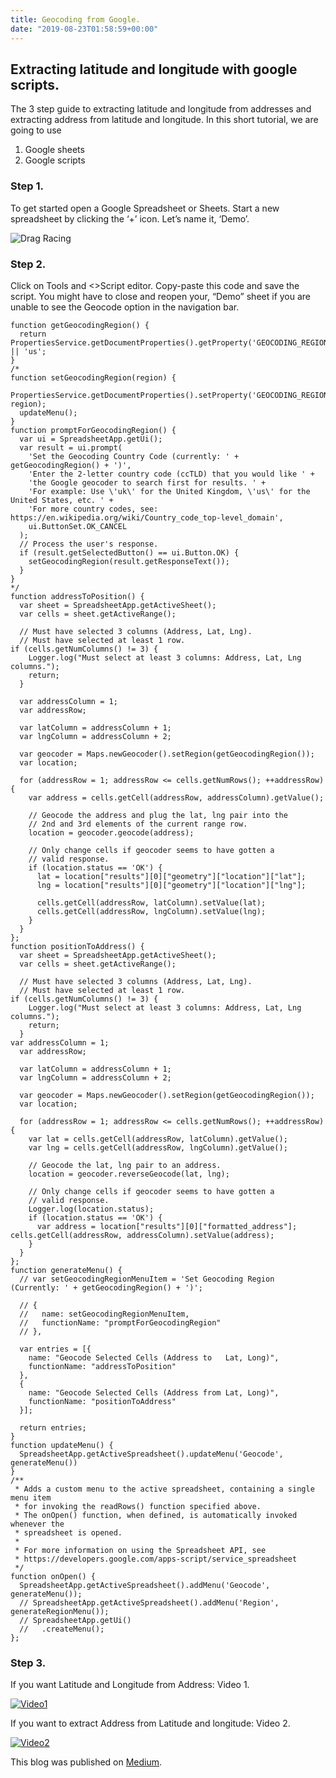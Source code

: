 ```yaml
---
title: Geocoding from Google.
date: "2019-08-23T01:58:59+00:00"
---
```


## Extracting latitude and longitude with google scripts.

The 3 step guide to extracting latitude and longitude from addresses and extracting address from latitude and longitude. In this short tutorial, we are going to use

1. Google sheets
2. Google scripts


### Step 1.
To get started open a Google Spreadsheet or Sheets. Start a new spreadsheet by clicking the ‘+’ icon. Let’s name it, ‘Demo’.

![Drag Racing](./demo.png)

### Step 2.
Click on Tools and <>Script editor.
Copy-paste this code and save the script. You might have to close and reopen your, “Demo” sheet if you are unable to see the Geocode option in the navigation bar.

```googlescript
function getGeocodingRegion() {
  return PropertiesService.getDocumentProperties().getProperty('GEOCODING_REGION') || 'us';
}
/*
function setGeocodingRegion(region) {
  PropertiesService.getDocumentProperties().setProperty('GEOCODING_REGION', region);
  updateMenu();
}
function promptForGeocodingRegion() {
  var ui = SpreadsheetApp.getUi();
  var result = ui.prompt(
    'Set the Geocoding Country Code (currently: ' + getGeocodingRegion() + ')',
    'Enter the 2-letter country code (ccTLD) that you would like ' +
    'the Google geocoder to search first for results. ' +
    'For example: Use \'uk\' for the United Kingdom, \'us\' for the United States, etc. ' +
    'For more country codes, see: https://en.wikipedia.org/wiki/Country_code_top-level_domain',
    ui.ButtonSet.OK_CANCEL
  );
  // Process the user's response.
  if (result.getSelectedButton() == ui.Button.OK) {
    setGeocodingRegion(result.getResponseText());
  }
}
*/
function addressToPosition() {
  var sheet = SpreadsheetApp.getActiveSheet();
  var cells = sheet.getActiveRange();
  
  // Must have selected 3 columns (Address, Lat, Lng).
  // Must have selected at least 1 row.
if (cells.getNumColumns() != 3) {
    Logger.log("Must select at least 3 columns: Address, Lat, Lng columns.");
    return;
  }
  
  var addressColumn = 1;
  var addressRow;
  
  var latColumn = addressColumn + 1;
  var lngColumn = addressColumn + 2;
  
  var geocoder = Maps.newGeocoder().setRegion(getGeocodingRegion());
  var location;
  
  for (addressRow = 1; addressRow <= cells.getNumRows(); ++addressRow) {
    var address = cells.getCell(addressRow, addressColumn).getValue();
    
    // Geocode the address and plug the lat, lng pair into the 
    // 2nd and 3rd elements of the current range row.
    location = geocoder.geocode(address);
   
    // Only change cells if geocoder seems to have gotten a 
    // valid response.
    if (location.status == 'OK') {
      lat = location["results"][0]["geometry"]["location"]["lat"];
      lng = location["results"][0]["geometry"]["location"]["lng"];
      
      cells.getCell(addressRow, latColumn).setValue(lat);
      cells.getCell(addressRow, lngColumn).setValue(lng);
    }
  }
};
function positionToAddress() {
  var sheet = SpreadsheetApp.getActiveSheet();
  var cells = sheet.getActiveRange();
  
  // Must have selected 3 columns (Address, Lat, Lng).
  // Must have selected at least 1 row.
if (cells.getNumColumns() != 3) {
    Logger.log("Must select at least 3 columns: Address, Lat, Lng columns.");
    return;
  }
var addressColumn = 1;
  var addressRow;
  
  var latColumn = addressColumn + 1;
  var lngColumn = addressColumn + 2;
  
  var geocoder = Maps.newGeocoder().setRegion(getGeocodingRegion());
  var location;
  
  for (addressRow = 1; addressRow <= cells.getNumRows(); ++addressRow) {
    var lat = cells.getCell(addressRow, latColumn).getValue();
    var lng = cells.getCell(addressRow, lngColumn).getValue();
    
    // Geocode the lat, lng pair to an address.
    location = geocoder.reverseGeocode(lat, lng);
   
    // Only change cells if geocoder seems to have gotten a 
    // valid response.
    Logger.log(location.status);
    if (location.status == 'OK') {
      var address = location["results"][0]["formatted_address"];
cells.getCell(addressRow, addressColumn).setValue(address);
    }
  }  
};
function generateMenu() {
  // var setGeocodingRegionMenuItem = 'Set Geocoding Region (Currently: ' + getGeocodingRegion() + ')';
  
  // {
  //   name: setGeocodingRegionMenuItem,
  //   functionName: "promptForGeocodingRegion"
  // },
  
  var entries = [{
    name: "Geocode Selected Cells (Address to   Lat, Long)",
    functionName: "addressToPosition"
  },
  {
    name: "Geocode Selected Cells (Address from Lat, Long)",
    functionName: "positionToAddress"
  }];
  
  return entries;
}
function updateMenu() {
  SpreadsheetApp.getActiveSpreadsheet().updateMenu('Geocode', generateMenu())
}
/**
 * Adds a custom menu to the active spreadsheet, containing a single menu item
 * for invoking the readRows() function specified above.
 * The onOpen() function, when defined, is automatically invoked whenever the
 * spreadsheet is opened.
 *
 * For more information on using the Spreadsheet API, see
 * https://developers.google.com/apps-script/service_spreadsheet
 */
function onOpen() {
  SpreadsheetApp.getActiveSpreadsheet().addMenu('Geocode', generateMenu());
  // SpreadsheetApp.getActiveSpreadsheet().addMenu('Region',  generateRegionMenu());
  // SpreadsheetApp.getUi()
  //   .createMenu();
};
```

### Step 3.
If you want Latitude and Longitude from Address: Video 1.

[![Video1](./video1.jpg)](https://www.youtube.com/embed/t1wM8loFpzk)

If you want to extract Address from Latitude and longitude: Video 2.

[![Video2](./video2.jpg)](https://www.youtube.com/embed/IlZzA7FDSZc)

This blog was published on [Medium](https://medium.com/@nniph001/googles-geocode-with-sheets-337fb5e4a88b?source=friends_link&sk=832468638379b111f585614e69e88ce4).


